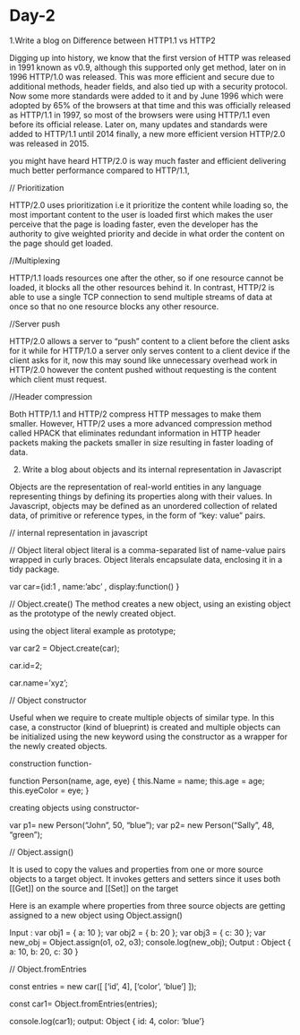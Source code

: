 # Day-2

1.Write a blog on Difference between HTTP1.1 vs HTTP2

Digging up into history, we know that the first version of HTTP was released in 1991 known as v0.9, although this supported only get method, later on in 1996 HTTP/1.0 was released. This was more efficient and secure due to additional methods, header fields, and also tied up with a security protocol. Now some more standards were added to it and by June 1996 which were adopted by 65% of the browsers at that time and this was officially released as HTTP/1.1 in 1997, so most of the browsers were using HTTP/1.1 even before its official release. Later on, many updates and standards were added to HTTP/1.1 until 2014 finally, a new more efficient version HTTP/2.0 was released in 2015.

you might have heard HTTP/2.0 is way much faster and efficient delivering much better performance compared to HTTP/1.1,


// Prioritization

HTTP/2.0 uses prioritization i.e it prioritize the content while loading so, the most important content to the user is loaded first which makes the user perceive that the page is loading faster, even the developer has the authority to give weighted priority and decide in what order the content on the page should get loaded.

//Multiplexing

HTTP/1.1 loads resources one after the other, so if one resource cannot be loaded, it blocks all the other resources behind it. In contrast, HTTP/2 is able to use a single TCP connection to send multiple streams of data at once so that no one resource blocks any other resource.

//Server push 

HTTP/2.0 allows a server to “push” content to a client before the client asks for it while for HTTP/1.0 a server only serves content to a client device if the client asks for it, now this may sound like unnecessary overhead work in HTTP/2.0 however the content pushed without requesting is the content which client must request.

//Header compression 

Both HTTP/1.1 and HTTP/2 compress HTTP messages to make them smaller. However, HTTP/2 uses a more advanced compression method called HPACK that eliminates redundant information in HTTP header packets making the packets smaller in size resulting in faster loading of data.



2. Write a blog about objects and its internal representation in Javascript
 
Objects are the representation of real-world entities in any language representing things by defining its properties along with their values. In Javascript, objects may be defined as an unordered collection of related data, of primitive or reference types, in the form of “key: value” pairs.

// internal representation in javascript

// Object literal
object literal is a comma-separated list of name-value pairs wrapped in curly braces. Object literals encapsulate data, enclosing it in a tidy package.

var car={id:1 , name:’abc’ , display:function() }

// Object.create()
The method creates a new object, using an existing object as the prototype of the newly created object.

using the object literal example as prototype;

var car2 = Object.create(car);

car.id=2;

car.name=’xyz’;

// Object constructor

Useful when we require to create multiple objects of similar type. In this case, a constructor (kind of blueprint) is created and multiple objects can be initialized using the new keyword using the constructor as a wrapper for the newly created objects.

construction function-

function Person(name, age, eye) {
this.Name = name;
this.age = age;
this.eyeColor = eye;
}

creating objects using constructor-

var p1= new Person(“John”, 50, “blue”);
var p2= new Person(“Sally”, 48, “green”);

// Object.assign()

It is used to copy the values and properties from one or more source objects to a target object. It invokes getters and setters since it uses both [[Get]] on the source and [[Set]] on the target

Here is an example where properties from three source objects are getting assigned to a new object using Object.assign()

Input : var obj1 = { a: 10 };
var obj2 = { b: 20 };
var obj3 = { c: 30 };
var new_obj = Object.assign(o1, o2, o3);
console.log(new_obj);
Output : Object { a: 10, b: 20, c: 30 }

// Object.fromEntries

const entries = new car([
[‘id’, 4],
[‘color’, ‘blue’]
]);

const car1= Object.fromEntries(entries);

console.log(car1);
output: Object { id: 4, color: ‘blue’}


